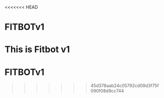 <<<<<<< HEAD
# FITBOTv1
This is Fitbot v1
=======
# FITBOTv1
>>>>>>> 45d378aab24c05792cd09d3f75f090f08d9cc744
